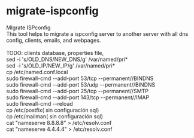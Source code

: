 # migrate-ispconfig
MIgrate ISPconfig<br>
This tool helps to migrate a ispconfig server to another server with all dns config, clients, emails, and webpages.<br>
<br>
TODO: clients database, properties file,<br>
sed -i 's/OLD_DNS/NEW_DNS/g' /var/named/pri*<br>
sed -i 's/OLD_IP/NEW_IP/g' /var/named/pri*<br>
cp /etc/named.conf.local<br>
sudo firewall-cmd --add-port 53/tcp --permanent//BINDNS<br>
sudo firewall-cmd --add-port 53/udp --permanent//BINDNS<br>
sudo firewall-cmd --add-port 25/tcp --permanent//SMTP<br>
sudo firewall-cmd --add-port 143/tcp --permanent//IMAP<br>
sudo firewall-cmd --reload<br>
cp /etc/postfix( sin configuración sql)<br>
cp /etc/mailman( sin configuración sql)<br>
cat "nameserve 8.8.8.8" > /etc/resolv.conf<br>
cat "nameserve 4.4.4.4" > /etc/resolv.conf<br>

